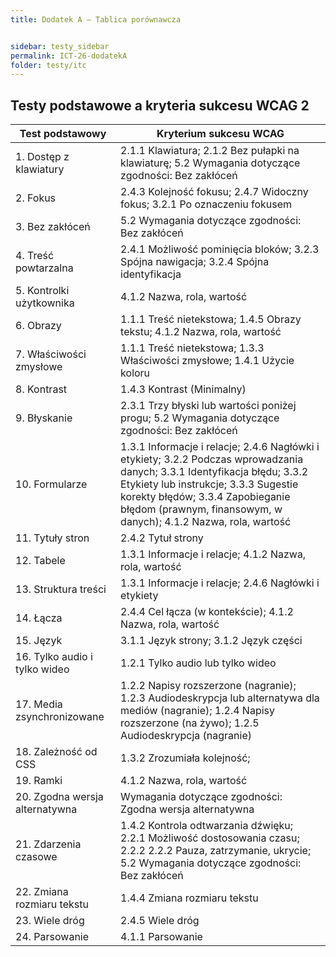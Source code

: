 ```yaml
---
title: Dodatek A – Tablica porównawcza


sidebar: testy_sidebar
permalink: ICT-26-dodatekA
folder: testy/itc
---
```



Testy podstawowe a kryteria sukcesu WCAG 2
----------------------------------------

| Test podstawowy               | Kryterium sukcesu WCAG                                             |
|-------------------------------|--------------------------------------------------------------------|
| 1. Dostęp z klawiatury        | 2.1.1 Klawiatura; 2.1.2 Bez pułapki na klawiaturę; 5.2 Wymagania dotyczące zgodności: Bez zakłóceń|
| 2. Fokus                      |  2.4.3 Kolejność fokusu; 2.4.7 Widoczny fokus; 3.2.1 Po oznaczeniu fokusem|
| 3. Bez zakłóceń               | 5.2 Wymagania dotyczące zgodności: Bez zakłóceń                |
| 4. Treść powtarzalna          | 2.4.1 Możliwość pominięcia bloków; 3.2.3 Spójna nawigacja; 3.2.4 Spójna identyfikacja|
| 5. Kontrolki użytkownika      | 4.1.2 Nazwa, rola, wartość                                         |
| 6. Obrazy                     | 1.1.1 Treść nietekstowa; 1.4.5 Obrazy tekstu; 4.1.2 Nazwa, rola, wartość|
| 7. Właściwości zmysłowe       | 1.1.1 Treść nietekstowa; 1.3.3 Właściwości zmysłowe; 1.4.1 Użycie koloru       |
| 8. Kontrast                   | 1.4.3 Kontrast (Minimalny)           |
| 9. Błyskanie                   | 2.3.1 Trzy błyski lub wartości poniżej progu; 5.2 Wymagania dotyczące zgodności: Bez zakłóceń |
| 10. Formularze                | 1.3.1 Informacje i relacje; 2.4.6 Nagłówki i etykiety; 3.2.2 Podczas wprowadzania danych; 3.3.1  Identyfikacja błędu; 3.3.2 Etykiety lub instrukcje; 3.3.3 Sugestie korekty błędów; 3.3.4 Zapobieganie błędom (prawnym, finansowym, w danych); 4.1.2 Nazwa, rola, wartość|
| 11. Tytuły stron              | 2.4.2 Tytuł strony                                                |
| 12. Tabele                    | 1.3.1 Informacje i relacje; 4.1.2 Nazwa, rola, wartość            |
| 13. Struktura treści          | 1.3.1 Informacje i relacje; 2.4.6 Nagłówki i etykiety             |
| 14. Łącza                     | 2.4.4 Cel łącza (w kontekście); 4.1.2 Nazwa, rola, wartość        |
| 15. Język                     | 3.1.1 Język strony; 3.1.2 Język części                            |
| 16. Tylko audio i tylko wideo | 1.2.1 Tylko audio lub tylko wideo                                 |
| 17. Media zsynchronizowane| 1.2.2 Napisy rozszerzone (nagranie); 1.2.3 Audiodeskrypcja lub alternatywa dla mediów (nagranie); 1.2.4 Napisy rozszerzone (na żywo); 1.2.5 Audiodeskrypcja (nagranie)|
| 18. Zależność od CSS          | 1.3.2 Zrozumiała kolejność;                                       |
| 19. Ramki                     | 4.1.2 Nazwa, rola, wartość                                        |
| 20. Zgodna wersja alternatywna | Wymagania dotyczące zgodności: Zgodna wersja alternatywna        |
| 21. Zdarzenia czasowe         | 1.4.2 Kontrola odtwarzania dźwięku; 2.2.1 Możliwość dostosowania czasu; 2.2.2 2.2.2 Pauza, zatrzymanie, ukrycie;  5.2 Wymagania dotyczące zgodności: Bez zakłóceń |
| 22. Zmiana rozmiaru tekstu    | 1.4.4 Zmiana rozmiaru tekstu                                       |
| 23. Wiele dróg                | 2.4.5 Wiele dróg                                                   |
| 24. Parsowanie                | 4.1.1 Parsowanie                                                   |
